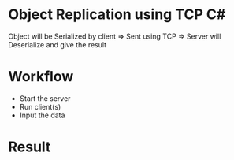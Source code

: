# Object Replication using TCP C#
Object will be Serialized by client => Sent using TCP => Server will Deserialize and give the result

# Workflow
- Start the server
- Run client(s)
- Input the data

# Result

